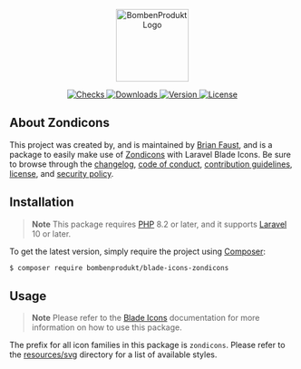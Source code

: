 <p align="center">
    <a href="https://bombenprodukt.com" target="_blank">
        <img src="https://raw.githubusercontent.com/faustbrian/assets/main/logo-text.svg" width="128" alt="BombenProdukt Logo" />
    </a>
</p>

<p align="center">
    <a href="https://github.com/faustbrian/blade-icons-zondicons/actions">
        <img src="https://badge.sh/github/check-runs/BombenProdukt/blade-icons-zondicons" alt="Checks" />
    </a>
    <a href="https://packagist.org/packages/bombenprodukt/blade-icons-zondicons">
        <img src="https://badge.sh/packagist/downloads/BombenProdukt/blade-icons-zondicons" alt="Downloads" />
    </a>
    <a href="https://packagist.org/packages/bombenprodukt/blade-icons-zondicons">
        <img src="https://badge.sh/packagist/version/BombenProdukt/blade-icons-zondicons" alt="Version" />
    </a>
    <a href="https://packagist.org/packages/bombenprodukt/blade-icons-zondicons">
        <img src="https://badge.sh/packagist/license/BombenProdukt/blade-icons-zondicons" alt="License" />
    </a>
</p>

## About Zondicons

This project was created by, and is maintained by [Brian Faust](https://github.com/faustbrian), and is a package to easily make use of [Zondicons](https://www.zondicons.com/) with Laravel Blade Icons. Be sure to browse through the [changelog](CHANGELOG.md), [code of conduct](.github/CODE_OF_CONDUCT.md), [contribution guidelines](.github/CONTRIBUTING.md), [license](LICENSE), and [security policy](.github/SECURITY.md).

## Installation

> **Note**
> This package requires [PHP](https://www.php.net/) 8.2 or later, and it supports [Laravel](https://laravel.com/) 10 or later.

To get the latest version, simply require the project using [Composer](https://getcomposer.org/):

```bash
$ composer require bombenprodukt/blade-icons-zondicons
```

## Usage

> **Note**
> Please refer to the [Blade Icons](https://github.com/faustbrian/blade-icons) documentation for more information on how to use this package.

The prefix for all icon families in this package is `zondicons`. Please refer to the [resources/svg](/resources/svg) directory for a list of available styles.
